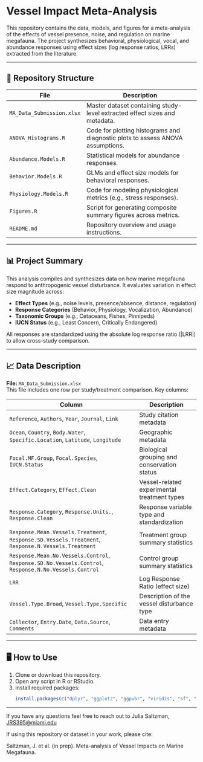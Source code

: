 # Vessel Impact Meta-Analysis

This repository contains the data, models, and figures for a meta-analysis of the effects of vessel presence, noise, and regulation on marine megafauna. The project synthesizes behavioral, physiological, vocal, and abundance responses using effect sizes (log response ratios, LRRs) extracted from the literature.

---

## 📂 Repository Structure

| File | Description |
|------|-------------|
| `MA_Data_Submission.xlsx` | Master dataset containing study-level extracted effect sizes and metadata. |
| `ANOVA_Histograms.R` | Code for plotting histograms and diagnostic plots to assess ANOVA assumptions. |
| `Abundance.Models.R` | Statistical models for abundance responses. |
| `Behavior.Models.R` | GLMs and effect size models for behavioral responses. |
| `Physiology.Models.R` | Code for modeling physiological metrics (e.g., stress responses). |
| `Figures.R` | Script for generating composite summary figures across metrics. |
| `README.md` | Repository overview and usage instructions. |

---

## 📊 Project Summary

This analysis compiles and synthesizes data on how marine megafauna respond to anthropogenic vessel disturbance. It evaluates variation in effect size magnitude across:
- **Effect Types** (e.g., noise levels, presence/absence, distance, regulation)
- **Response Categories** (Behavior, Physiology, Vocalization, Abundance)
- **Taxonomic Groups** (e.g., Cetaceans, Fishes, Pinnipeds)
- **IUCN Status** (e.g., Least Concern, Critically Endangered)

All responses are standardized using the absolute log response ratio (|LRR|) to allow cross-study comparison.

---

## 📈 Data Description

**File:** `MA_Data_Submission.xlsx`  
This file includes one row per study/treatment comparison. Key columns:

| Column | Description |
|--------|-------------|
| `Reference`, `Authors`, `Year`, `Journal`, `Link` | Study citation metadata |
| `Ocean`, `Country`, `Body.Water`, `Specific.Location`, `Latitude`, `Longitude` | Geographic metadata |
| `Focal.MF.Group`, `Focal.Species`, `IUCN.Status` | Biological grouping and conservation status |
| `Effect.Category`, `Effect.Clean` | Vessel-related experimental treatment types |
| `Response.Category`, `Response.Units.`, `Response.Clean` | Response variable type and standardization |
| `Response.Mean.Vessels.Treatment`, `Response.SD.Vessels.Treatment`, `Response.N.Vessels.Treatment` | Treatment group summary statistics |
| `Response.Mean.No.Vessels.Control`, `Response.SD.No.Vessels.Control`, `Response.N.No.Vessels.Control` | Control group summary statistics |
| `LRR` | Log Response Ratio (effect size) |
| `Vessel.Type.Broad`, `Vessel.Type.Specific` | Description of the vessel disturbance type |
| `Collector`, `Entry.Date`, `Data.Source`, `Comments` | Data entry metadata |

---

## 🖥️ How to Use

1. Clone or download this repository.
2. Open any script in R or RStudio.
3. Install required packages:
   ```r
   install.packages(c("dplyr", "ggplot2", "ggpubr", "viridis", "sf", "readxl"))

---
If you have any questions feel free to reach out to Julia Saltzman, JRS395@miami.edu 

If using this repository or dataset in your work, please cite:

Saltzman, J. et al. (in prep). Meta-analysis of Vessel Impacts on Marine Megafauna.
